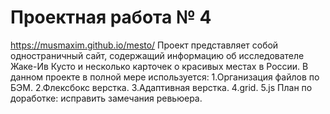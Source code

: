 # Проектная работа № 4
<https://musmaxim.github.io/mesto/>
Проект представляет собой одностраничный сайт, содержащий информацию об исследователе Жаке-Ив Кусто и несколько карточек о красивых местах в России.
В данном проекте в полной мере используется:
1.Организация файлов по БЭМ.
2.Флексбокс верстка.
3.Адаптивная верстка.
4.grid.
5.js
План по доработке: исправить замечания ревьюера.
